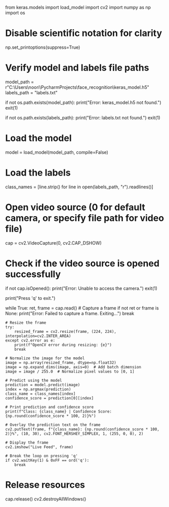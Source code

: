 from keras.models import load_model
import cv2
import numpy as np
import os

# Disable scientific notation for clarity
np.set_printoptions(suppress=True)

# Verify model and labels file paths
model_path = r"C:\Users\noori\PycharmProjects\face_recognition\keras_model.h5"
labels_path = "labels.txt"

if not os.path.exists(model_path):
    print("Error: keras_model.h5 not found.")
    exit(1)

if not os.path.exists(labels_path):
    print("Error: labels.txt not found.")
    exit(1)

# Load the model
model = load_model(model_path, compile=False)

# Load the labels
class_names = [line.strip() for line in open(labels_path, "r").readlines()]

# Open video source (0 for default camera, or specify file path for video file)
cap = cv2.VideoCapture(0, cv2.CAP_DSHOW)

# Check if the video source is opened successfully
if not cap.isOpened():
    print("Error: Unable to access the camera.")
    exit(1)

print("Press 'q' to exit.")

while True:
    ret, frame = cap.read()  # Capture a frame
    if not ret or frame is None:
        print("Error: Failed to capture a frame. Exiting...")
        break

    # Resize the frame
    try:
        resized_frame = cv2.resize(frame, (224, 224), interpolation=cv2.INTER_AREA)
    except cv2.error as e:
        print(f"OpenCV error during resizing: {e}")
        break

    # Normalize the image for the model
    image = np.array(resized_frame, dtype=np.float32)
    image = np.expand_dims(image, axis=0)  # Add batch dimension
    image = image / 255.0  # Normalize pixel values to [0, 1]

    # Predict using the model
    prediction = model.predict(image)
    index = np.argmax(prediction)
    class_name = class_names[index]
    confidence_score = prediction[0][index]

    # Print prediction and confidence score
    print(f"Class: {class_name} | Confidence Score: {np.round(confidence_score * 100, 2)}%")

    # Overlay the prediction text on the frame
    cv2.putText(frame, f"{class_name}: {np.round(confidence_score * 100, 2)}%", (10, 30), cv2.FONT_HERSHEY_SIMPLEX, 1, (255, 0, 0), 2)

    # Display the frame
    cv2.imshow("Live Feed", frame)

    # Break the loop on pressing 'q'
    if cv2.waitKey(1) & 0xFF == ord('q'):
        break

# Release resources
cap.release()
cv2.destroyAllWindows()
